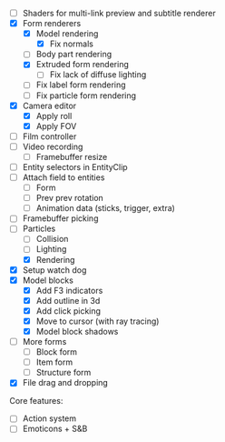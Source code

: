 - [ ] Shaders for multi-link preview and subtitle renderer
- [x] Form renderers
  - [x] Model rendering
    - [x] Fix normals
  - [ ] Body part rendering
  - [x] Extruded form rendering
    - [ ] Fix lack of diffuse lighting
  - [ ] Fix label form rendering
  - [ ] Fix particle form rendering
- [x] Camera editor
  - [x] Apply roll
  - [x] Apply FOV
- [ ] Film controller
- [ ] Video recording
  - [ ] Framebuffer resize
- [ ] Entity selectors in EntityClip
- [ ] Attach field to entities
  - [ ] Form
  - [ ] Prev prev rotation
  - [ ] Animation data (sticks, trigger, extra)
- [ ] Framebuffer picking
- [ ] Particles
  - [ ] Collision
  - [ ] Lighting
  - [x] Rendering
- [x] Setup watch dog
- [x] Model blocks
  - [x] Add F3 indicators
  - [x] Add outline in 3d
  - [x] Add click picking
  - [x] Move to cursor (with ray tracing)
  - [x] Model block shadows
- [ ] More forms
  - [ ] Block form
  - [ ] Item form
  - [ ] Structure form
- [x] File drag and dropping

Core features:

- [ ] Action system
- [ ] Emoticons + S&B